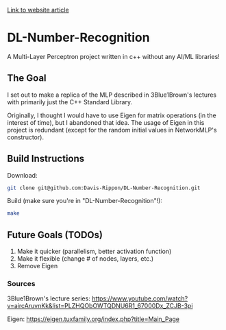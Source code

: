 [Link to website article](https://davisrippon.com/posts/making-a-libraryless-mlp/)

# DL-Number-Recognition
A Multi-Layer Perceptron project written in c++ without any AI/ML libraries!

## The Goal
I set out to make a replica of the MLP described in 3Blue1Brown's lectures with primarily just the C++ Standard Library. 

Originally, I thought I would have to use Eigen for matrix operations (in the interest of time), but I abandoned that idea. 
The usage of Eigen in this project is redundant (except for the random initial values in NetworkMLP's constructor).

## Build Instructions
Download:

```bash
git clone git@github.com:Davis-Rippon/DL-Number-Recognition.git
```

Build (make sure you're in "DL-Number-Recognition"!):
```bash
make
```


## Future Goals (TODOs)
1. Make it quicker (parallelism, better activation function)
2. Make it flexible (change # of nodes, layers, etc.)
3. Remove Eigen

### Sources
3Blue1Brown's lecture series:
https://www.youtube.com/watch?v=aircAruvnKk&list=PLZHQObOWTQDNU6R1_67000Dx_ZCJB-3pi

Eigen:
https://eigen.tuxfamily.org/index.php?title=Main_Page
